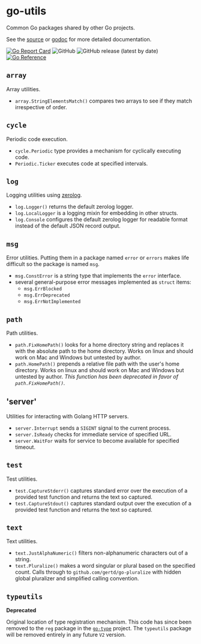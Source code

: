 # go-utils

Common Go packages shared by other Go projects.

See the [source](https://github.com/madkins23/go-utils)
or [godoc](https://godoc.org/github.com/madkins23/go-utils) for more detailed documentation.

[![Go Report Card](https://goreportcard.com/badge/github.com/madkins23/go-utils)](https://goreportcard.com/report/github.com/madkins23/go-utils)
![GitHub](https://img.shields.io/github/license/madkins23/go-utils)
![GitHub release (latest by date)](https://img.shields.io/github/v/release/madkins23/go-utils)
[![Go Reference](https://pkg.go.dev/badge/github.com/madkins23/go-utils.svg)](https://pkg.go.dev/github.com/madkins23/go-utils)

## `array`

Array utilities.

* `array.StringElementsMatch()` compares two arrays to see if they match irrespective of order.

## `cycle`

Periodic code execution.

* `cycle.Periodic` type provides a mechanism for cyclically executing code.
* `Periodic.Ticker` executes code at specified intervals.

## `log`

Logging utilities using [zerolog](https://github.com/rs/zerolog).

* `log.Logger()` returns the default zerolog logger.
* `log.LocalLogger` is a logging mixin for embedding in other structs.
* `log.Console` configures the default zerolog logger for readable format
  instead of the default JSON record output.

## `msg`

Error utilities.
Putting them in a package named `error` or `errors` makes life difficult
so the package is named `msg`.

* `msg.ConstError` is a string type that implements the `error` interface.
* several general-purpose error messages implemented as `struct` items:
  * `msg.ErrBlocked`
  * `msg.ErrDeprecated`
  * `msg.ErrNotImplemented`

## `path`

Path utilities.

* `path.FixHomePath()` looks for a home directory string and replaces it with 
  the absolute path to the home directory.
  Works on linux and should work on Mac and Windows but untested by author.
* `path.HomePath()` prepends a relative file path with the user's home directory.
  Works on linux and should work on Mac and Windows but untested by author.
  _This function has been deprecated in favor of `path.FixHomePath()`._

## 'server'

Utilities for interacting with Golang HTTP servers.

* `server.Interrupt` sends a `SIGINT` signal to the current process.
* `server.IsReady` checks for immediate service of specified URL.
* `server.WaitFor` waits for service to become available for specified timeout.

## `test`

Test utilities.

* `test.CaptureStderr()` captures standard error over the execution
of a provided test function and returns the text so captured.
* `test.CaptureStdout()` captures standard output over the execution
of a provided test function and returns the text so captured.

## `text`

Text utilities.

* `text.JustAlphaNumeric()` filters non-alphanumeric characters out of a string.
* `text.Pluralize()` makes a word singular or plural based on the specified count.
  Calls through to `github.com/gertd/go-pluralize` with hidden global pluralizer
  and simplified calling convention.

## `typeutils`

**Deprecated**

Original location of type registration mechanism.
This code has since been removed to the `reg` package in the
[`go-type`](https://github.com/madkins23/go-type) project.
The `typeutils` package will be removed entirely in any future `V2` version.
